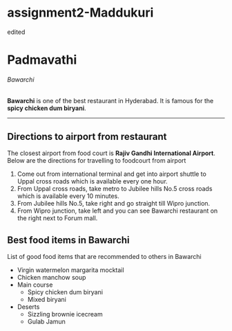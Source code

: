 # assignment2-Maddukuri
edited
# Padmavathi
###### Bawarchi
__Bawarchi__ is one of the best restaurant in Hyderabad. It is famous for the __spicy chicken dum biryani__.

---

## Directions to airport from restaurant

The closest airport from food court is **Rajiv Gandhi International Airport**.<br>
Below are the directions for travelling to foodcourt from airport
1. Come out from international terminal and get into airport shuttle to Uppal cross roads which is available every one hour.
2. From Uppal cross roads, take metro to Jubilee hills No.5 cross roads which is available every 10 minutes.
2. From Jubilee hills No.5, take right and go straight till Wipro junction.
3. From Wipro junction, take left and you can see Bawarchi restaurant on the right next to Forum mall.

## Best food items in Bawarchi
List of good food items that are recommended to others in Bawarchi
- Virgin watermelon margarita mocktail
- Chicken manchow soup
- Main course
    - Spicy chicken dum biryani
    - Mixed biryani
- Deserts
    - Sizzling brownie icecream
    - Gulab Jamun


